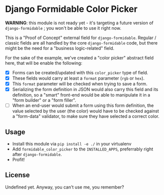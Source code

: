 # Django Formidable Color Picker

**WARNING**: this module is not ready yet - it's targeting a future version of `django-formidable` ; you won't be able to use it right now.

This is a "Proof of Concept" external field for `django-formidable`. Regular / classic fields are all handled by the core `django-formidable` code, but there might be the need for a "business logic-related" field.

For the sake of the example, we've created a "color picker" abstract field here, that will be enable the following:

- [x] Forms can be created/updated with this `color_picker` type of field.
- [x] These fields would carry at least a `format` parameter (`rgb` or `hex`).
- [x] This `format` parameter will be checked when trying to save a form.
- [x] Serializing the form definition in JSON would also carry this field and its definition, so a "smart" front-end would be able to manipulate it in a "form builder" or a "form filler".
- [ ] When an end-user would submit a form using this form definition, the value selected by the user (the color) would have to be checked against a "form-data" validator, to make sure they have selected a correct color.

## Usage

* Install this module via `pip install -e ./` in your virtualenv
* Add `formidable_color_picker` to the ``INSTALLED_APPS``, preferrably right after `django-formidable`.
* Profit!

## License

Undefined yet. Anyway, you can't use me, you remember?
